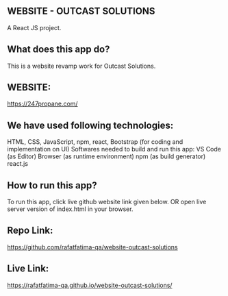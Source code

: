 ## WEBSITE - OUTCAST SOLUTIONS
A React JS project.

## What does this app do?
This is a website revamp work for Outcast Solutions.

## WEBSITE:
https://247propane.com/

## We have used following technologies:
HTML, CSS, JavaScript, npm, react, Bootstrap (for coding and implementation on UI)
Softwares needed to build and run this app:
VS Code (as Editor)
Browser (as runtime environment)
npm (as build generator)
react.js

## How to run this app?
To run this app, click live github website link given below. OR
open live server version of index.html in your browser.

## Repo Link:
https://github.com/rafatfatima-qa/website-outcast-solutions

## Live Link:
https://rafatfatima-qa.github.io/website-outcast-solutions/